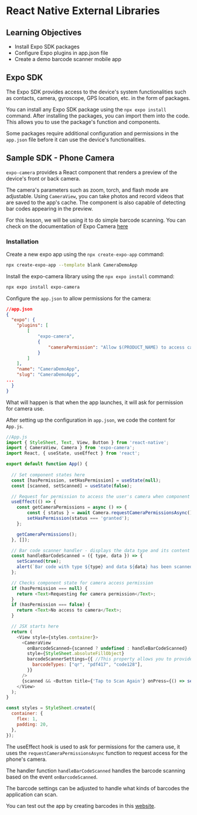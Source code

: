 # React Native External Libraries

## Learning Objectives

* Install Expo SDK packages
* Configure Expo plugins in app.json file
* Create a demo barcode scanner mobile app

## Expo SDK

The Expo SDK provides access to the device's system functionalities such as contacts, camera, gyroscope, GPS location, etc. in the form of packages. 


You can install any Expo SDK package using the `npx expo install` command. After installing the packages, you can import them into the code. This allows you to use the package's function and components.


Some packages require additional configuration and permissions in the `app.json` file before it can use the device's functionalities.

## Sample SDK - Phone Camera

`expo-camera` provides a React component that renders a preview of the device's front or back camera. 


The camera's parameters such as zoom, torch, and flash mode are adjustable. Using `CameraView`, you can take photos and record videos that are saved to the app's cache. The component is also capable of detecting bar codes appearing in the preview.


For this lesson, we will be using it to do simple barcode scanning. You can check on the documentation of Expo Camera [here](https://docs.expo.dev/versions/latest/sdk/camera/)

### Installation

Create a new expo app using the `npx create-expo-app` command:

```sh
npx create-expo-app --template blank CameraDemoApp
```

Install the expo-camera library using the `npx expo install` command:

```sh
npx expo install expo-camera
```

Configure the `app.json` to allow permissions for the camera:

```json
//app.json
{
  "expo": {
    "plugins": [
        [
            "expo-camera",
            {
                "cameraPermission": "Allow $(PRODUCT_NAME) to access camera."
            }
        ]
    ],
    "name": "CameraDemoApp",
    "slug": "CameraDemoApp",
...
  }
}
```

What will happen is that when the app launches, it will ask for permission for camera use. 

After setting up the configuration in `app.json`, we code the content for `App.js`.

```js
//App.js
import { StyleSheet, Text, View, Button } from 'react-native';
import { CameraView, Camera } from 'expo-camera';
import React, { useState, useEffect } from 'react';

export default function App() {
  
  // Set component states here
  const [hasPermission, setHasPermission] = useState(null);
  const [scanned, setScanned] = useState(false);

  // Request for permission to access the user's camera when component loads
  useEffect(() => {
    const getCameraPermissions = async () => { 
        const { status } = await Camera.requestCameraPermissionsAsync();
        setHasPermission(status === 'granted');
    };

    getCameraPermissions();
  }, []);

  // Bar code scanner handler - displays the data type and its content
  const handleBarCodeScanned = ({ type, data }) => {
    setScanned(true);
    alert(`Bar code with type ${type} and data ${data} has been scanned!`);
  };

  // Checks component state for camera access permission
  if (hasPermission === null) {
    return <Text>Requesting for camera permission</Text>;
  }
  if (hasPermission === false) {
    return <Text>No access to camera</Text>;
  }

  // JSX starts here
  return (
    <View style={styles.container}>
      <CameraView 
        onBarcodeScanned={scanned ? undefined : handleBarCodeScanned}
        style={StyleSheet.absoluteFillObject}
        barcodeScannerSettings={{ //This property allows you to provide what kinds of barcodes/qr codes it will scan.
          barcodeTypes: ["qr", "pdf417", "code128"],
        }}
      />
      {scanned && <Button title={'Tap to Scan Again'} onPress={() => setScanned(false)} />}
    </View>
  );
}

const styles = StyleSheet.create({
  container: {
    flex: 1,
    padding: 20,
  },
});
```

The useEffect hook is used to ask for permissions for the camera use, it uses the `requestCameraPermissionsAsync` function to request access for the phone's camera.


The handler function `handleBarCodeScanned` handles the barcode scanning based on the event `onBarcodeScanned`.


The barcode settings can be adjusted to handle what kinds of barcodes the application can scan.

You can test out the app by creating barcodes in this [website](https://barcode.tec-it.com/en).